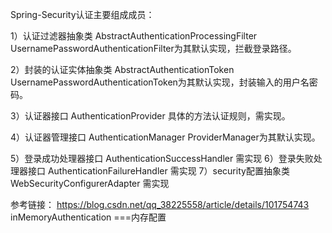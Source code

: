 Spring-Security认证主要组成成员：

1）认证过滤器抽象类 AbstractAuthenticationProcessingFilter
UsernamePasswordAuthenticationFilter为其默认实现，拦截登录路径。

2）封装的认证实体抽象类 AbstractAuthenticationToken
UsernamePasswordAuthenticationToken为其默认实现，封装输入的用户名密码。

3）认证器接口 AuthenticationProvider
具体的方法认证规则，需实现。

4）认证器管理接口 AuthenticationManager
ProviderManager为其默认实现。

5）登录成功处理器接口 AuthenticationSuccessHandler
需实现
6）登录失败处理器接口 AuthenticationFailureHandler
需实现
7）security配置抽象类 WebSecurityConfigurerAdapter
需实现

参考链接：
https://blog.csdn.net/qq_38225558/article/details/101754743
inMemoryAuthentication ===内存配置